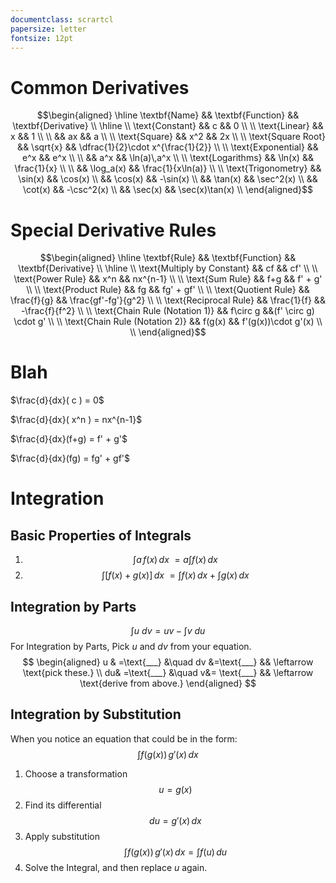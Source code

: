 ```yaml
---
documentclass: scrartcl
papersize: letter
fontsize: 12pt
---
```


# Common Derivatives

$$\begin{aligned}
\hline
\textbf{Name} && \textbf{Function} && \textbf{Derivative} \\
\hline
\\
\text{Constant}
    && c && 0 \\ \\
\text{Linear}
    && x && 1 \\ \\
    && ax && a \\
\\
\text{Square}
    && x^2 && 2x \\
\\
\text{Square Root}
    && \sqrt{x} && \dfrac{1}{2}\cdot x^{\frac{1}{2}} \\
\\
\text{Exponential}
    && e^x && e^x \\ \\
    && a^x && \ln(a)\,a^x \\
\\
\text{Logarithms}
    && \ln(x) && \frac{1}{x} \\ \\
    && \log_a(x) && \frac{1}{x\ln(a)} \\
\\
\text{Trigonometry}
    && \sin(x) && \cos(x) \\
    && \cos(x) && -\sin(x) \\
    && \tan(x) && \sec^2(x) \\
    && \cot(x) && -\csc^2(x) \\
    && \sec(x) && \sec(x)\tan(x) \\
\end{aligned}$$


# Special Derivative Rules

$$\begin{aligned}
\hline
\textbf{Rule} && \textbf{Function} && \textbf{Derivative} \\
\hline
\\
\text{Multiply by Constant}
    &&  cf && cf' \\
\\
\text{Power Rule}
    && x^n && nx^{n-1} \\
\\
\text{Sum Rule}
    && f+g && f' + g' \\
\\
\text{Product Rule}
    && fg && fg' + gf' \\
\\
\text{Quotient Rule}
    && \frac{f}{g} && \frac{gf'-fg'}{g^2} \\
\\
\text{Reciprocal Rule}
    && \frac{1}{f} && -\frac{f}{f^2} \\
\\
\text{Chain Rule (Notation 1)}
    && f\circ g &&(f' \circ g) \cdot g' \\
\\
\text{Chain Rule (Notation 2)}
    && f(g(x) && f'(g(x))\cdot g'(x) \\
\\
\end{aligned}$$


# Blah

$\frac{d}{dx}( c ) = 0$

$\frac{d}{dx}( x^n ) = nx^{n-1}$

$\frac{d}{dx}(f+g) = f' + g'$

$\frac{d}{dx}(fg) = fg' + gf'$



# Integration

## Basic Properties of Integrals

1. $$\int a\,f(x)\,dx \ = a \int f(x)\,dx$$
2. $$\int [ f(x)+g(x) ] \,dx \ = \int f(x)\,dx + \int g(x)\,dx$$

## Integration by Parts
$$ \int u \ dv = uv - \int v \ {du} $$
For Integration by Parts, Pick $u$ and $dv$ from your equation.
$$
\begin{aligned}
    u & =\text{___} &\quad
        dv &=\text{___}
        && \leftarrow \text{pick these.}
    \\
    du& =\text{___} &\quad
        v&= \text{___}
        && \leftarrow \text{derive from above.}
\end{aligned}
$$

## Integration by Substitution
When you notice an equation that could be in the form:
$$
    \int f(g(x)) \, g'(x) \,dx
$$
1. Choose a transformation
    $$
        u = g(x)
    $$
2. Find its differential
    $$
        du = g'(x) \, dx
    $$
3. Apply substitution
    $$
        \int f(g(x)) \, g'(x) \,dx = \int f(u)\,du
    $$
4. Solve the Integral, and then replace $u$ again.
